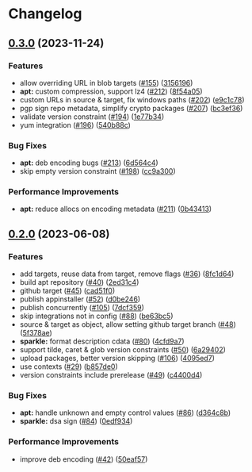 # Changelog

## [0.3.0](https://github.com/abemedia/appcast/compare/v0.2.0...v0.3.0) (2023-11-24)


### Features

* allow overriding URL in blob targets ([#155](https://github.com/abemedia/appcast/issues/155)) ([3156196](https://github.com/abemedia/appcast/commit/315619652b9c3840a178e7da437a3ecb76cd8207))
* **apt:** custom compression, support lz4 ([#212](https://github.com/abemedia/appcast/issues/212)) ([8f54a05](https://github.com/abemedia/appcast/commit/8f54a0522e9bf6e298e0d07ad328e25270de4469))
* custom URLs in source & target, fix windows paths ([#202](https://github.com/abemedia/appcast/issues/202)) ([e9c1c78](https://github.com/abemedia/appcast/commit/e9c1c78bd38b731fd07a56a3a950a83b506e1c24))
* pgp sign repo metadata, simplify crypto packages ([#207](https://github.com/abemedia/appcast/issues/207)) ([bc3ef36](https://github.com/abemedia/appcast/commit/bc3ef366e666bb34834e022f97374a364089d357))
* validate version constraint ([#194](https://github.com/abemedia/appcast/issues/194)) ([1e77b34](https://github.com/abemedia/appcast/commit/1e77b34164a9744757249a08db793602b9d63ecc))
* yum integration ([#196](https://github.com/abemedia/appcast/issues/196)) ([540b88c](https://github.com/abemedia/appcast/commit/540b88ca52c79d29cd1d4878abef96ca0f053747))


### Bug Fixes

* **apt:** deb encoding bugs ([#213](https://github.com/abemedia/appcast/issues/213)) ([6d564c4](https://github.com/abemedia/appcast/commit/6d564c40aa184eeb354107377d81e44164a79d14))
* skip empty version constraint ([#198](https://github.com/abemedia/appcast/issues/198)) ([cc9a300](https://github.com/abemedia/appcast/commit/cc9a3006bc9ff057a3a73f32764510e6d25348a7))


### Performance Improvements

* **apt:** reduce allocs on encoding metadata ([#211](https://github.com/abemedia/appcast/issues/211)) ([0b43413](https://github.com/abemedia/appcast/commit/0b4341385e80578f85841a567b19262f214159a1))

## [0.2.0](https://github.com/abemedia/appcast/compare/v0.1.0...v0.2.0) (2023-06-08)


### Features

* add targets, reuse data from target, remove flags ([#36](https://github.com/abemedia/appcast/issues/36)) ([8fc1d64](https://github.com/abemedia/appcast/commit/8fc1d646415f4fb82a74872f6af8bfff0667781d))
* build apt repository ([#40](https://github.com/abemedia/appcast/issues/40)) ([2ed31c4](https://github.com/abemedia/appcast/commit/2ed31c4a9d690296ccf62535405d779a2e937d29))
* github target ([#45](https://github.com/abemedia/appcast/issues/45)) ([cad51f0](https://github.com/abemedia/appcast/commit/cad51f090a595e64c4748a68582f48d98ea65484))
* publish appinstaller ([#52](https://github.com/abemedia/appcast/issues/52)) ([d0be246](https://github.com/abemedia/appcast/commit/d0be2462cd54118634ca3789a4ab7425736173cc))
* publish concurrently ([#105](https://github.com/abemedia/appcast/issues/105)) ([7dcf359](https://github.com/abemedia/appcast/commit/7dcf359e63697fab37ddf81ddda5210f618c35e4))
* skip integrations not in config ([#88](https://github.com/abemedia/appcast/issues/88)) ([be63bc5](https://github.com/abemedia/appcast/commit/be63bc5f379bda44896c9be3271f93147a8cee54))
* source & target as object, allow setting github target branch ([#48](https://github.com/abemedia/appcast/issues/48)) ([5f378ae](https://github.com/abemedia/appcast/commit/5f378aefff81d112efbc6324fa0cc3e0459d3959))
* **sparkle:** format description cdata ([#80](https://github.com/abemedia/appcast/issues/80)) ([4cfd9a7](https://github.com/abemedia/appcast/commit/4cfd9a773ad9c7cbd41c735864c1fce809f0611e))
* support tilde, caret & glob version constraints ([#50](https://github.com/abemedia/appcast/issues/50)) ([6a29402](https://github.com/abemedia/appcast/commit/6a29402d48ebc8234d68ba84bbb29ff3f7651fe6))
* upload packages, better version skipping ([#106](https://github.com/abemedia/appcast/issues/106)) ([4095ed7](https://github.com/abemedia/appcast/commit/4095ed734f37d3c5ae8ee2bcafaf82f298408c64))
* use contexts ([#29](https://github.com/abemedia/appcast/issues/29)) ([b857de0](https://github.com/abemedia/appcast/commit/b857de0fd6d89610a5967c8f03b357b60e26e1a7))
* version constraints include prerelease ([#49](https://github.com/abemedia/appcast/issues/49)) ([c4400d4](https://github.com/abemedia/appcast/commit/c4400d46a952d19683640e4838b63c05aa6c4cc6))


### Bug Fixes

* **apt:** handle unknown and empty control values ([#86](https://github.com/abemedia/appcast/issues/86)) ([d364c8b](https://github.com/abemedia/appcast/commit/d364c8bfc7cb68a337153457fd499b1e88bfdeee))
* **sparkle:** dsa sign ([#84](https://github.com/abemedia/appcast/issues/84)) ([0edf934](https://github.com/abemedia/appcast/commit/0edf934139bc7d122e58e2f80d4f7cbf330e2c61))


### Performance Improvements

* improve deb encoding ([#42](https://github.com/abemedia/appcast/issues/42)) ([50eaf57](https://github.com/abemedia/appcast/commit/50eaf57082d1a3bcc9542af2aae2dc9bd4991480))

